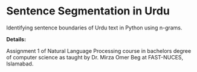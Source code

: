 # Sentence Segmentation in Urdu

Identifying sentence boundaries of Urdu text in Python using n-grams.

**Details:**

Assignment 1 of Natural Language Processing course in bachelors degree of computer science as taught by Dr. Mirza Omer Beg at FAST-NUCES, Islamabad.
